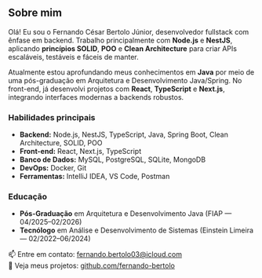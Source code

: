 ## Sobre mim

Olá! Eu sou o Fernando César Bertolo Júnior, desenvolvedor fullstack com ênfase em backend. Trabalho principalmente com **Node.js** e **NestJS**, aplicando **princípios SOLID**, **POO** e **Clean Architecture** para criar APIs escaláveis, testáveis e fáceis de manter. 

Atualmente estou aprofundando meus conhecimentos em **Java** por meio de uma pós-graduação em Arquitetura e Desenvolvimento Java/Spring. No front-end, já desenvolvi projetos com **React**, **TypeScript** e **Next.js**, integrando interfaces modernas a backends robustos.

### Habilidades principais
- **Backend:** Node.js, NestJS, TypeScript, Java, Spring Boot, Clean Architecture, SOLID, POO
- **Front-end:** React, Next.js, TypeScript  
- **Banco de Dados:** MySQL, PostgreSQL, SQLite, MongoDB
- **DevOps:** Docker, Git  
- **Ferramentas:** IntelliJ IDEA, VS Code, Postman  

### Educação
- **Pós-Graduação** em Arquitetura e Desenvolvimento Java (FIAP — 04/2025–02/2026)  
- **Tecnólogo** em Análise e Desenvolvimento de Sistemas (Einstein Limeira — 02/2022–06/2024)

📫 Entre em contato: fernando.bertolo03@icloud.com  
🔗 Veja meus projetos: [github.com/fernando-bertolo](https://github.com/fernando-bertolo)  
